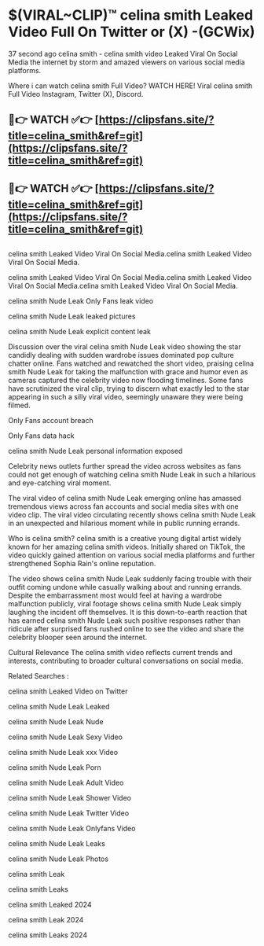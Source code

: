 # $(VIRAL~CLIP)™ celina smith Leaked Video Full On Twitter or (X) -(GCWix)
37 second ago celina smith - celina smith video Leaked Viral On Social Media the internet by storm and amazed viewers on various social media platforms.

Where i can watch celina smith Full Video? WATCH HERE! Viral celina smith Full Video Instagram, Twitter (X), Discord.

## 🔴👉 WATCH ✅👉 [https://clipsfans.site/?title=celina_smith&ref=git](https://clipsfans.site/?title=celina_smith&ref=git)
## 🔴👉 WATCH ✅👉 [https://clipsfans.site/?title=celina_smith&ref=git](https://clipsfans.site/?title=celina_smith&ref=git)
##
celina smith Leaked Video Viral On Social Media.celina smith Leaked Video Viral On Social Media.

celina smith Leaked Video Viral On Social Media.celina smith Leaked Video Viral On Social Media.celina smith Leaked Video Viral On Social Media.

celina smith Nude Leak Only Fans leak video

celina smith Nude Leak leaked pictures

celina smith Nude Leak explicit content leak

Discussion over the viral celina smith Nude Leak video showing the star candidly dealing with sudden wardrobe issues dominated pop culture chatter online. Fans watched and rewatched the short video, praising celina smith Nude Leak for taking the malfunction with grace and humor even as cameras captured the celebrity video now flooding timelines. Some fans have scrutinized the viral clip, trying to discern what exactly led to the star appearing in such a silly viral video, seemingly unaware they were being filmed.


Only Fans account breach

Only Fans data hack

celina smith Nude Leak personal information exposed

Celebrity news outlets further spread the video across websites as fans could not get enough of watching celina smith Nude Leak in such a hilarious and eye-catching viral moment.


The viral video of celina smith Nude Leak emerging online has amassed tremendous views across fan accounts and social media sites with one video clip. The viral video circulating recently shows celina smith Nude Leak in an unexpected and hilarious moment while in public running errands.


Who is celina smith? celina smith is a creative young digital artist widely known for her amazing celina smith videos. Initially shared on TikTok, the video quickly gained attention on various social media platforms and further strengthened Sophia Rain's online reputation.

The video shows celina smith Nude Leak suddenly facing trouble with their outfit coming undone while casually walking about and running errands. Despite the embarrassment most would feel at having a wardrobe malfunction publicly, viral footage shows celina smith Nude Leak simply laughing the incident off themselves. It is this down-to-earth reaction that has earned celina smith Nude Leak such positive responses rather than ridicule after surprised fans rushed online to see the video and share the celebrity blooper seen around the internet.

Cultural Relevance The celina smith video reflects current trends and interests, contributing to broader cultural conversations on social media.

Related Searches :

celina smith Leaked Video on Twitter

celina smith Nude Leak Leaked

celina smith Nude Leak Nude

celina smith Nude Leak Sexy Video

celina smith Nude Leak xxx Video

celina smith Nude Leak Porn

celina smith Nude Leak Adult Video

celina smith Nude Leak Shower Video

celina smith Nude Leak Twitter Video

celina smith Nude Leak Onlyfans Video

celina smith Nude Leak Leaks

celina smith Nude Leak Photos

celina smith Leak

celina smith Leaks

celina smith Leaked 2024

celina smith Leak 2024

celina smith Leaks 2024
